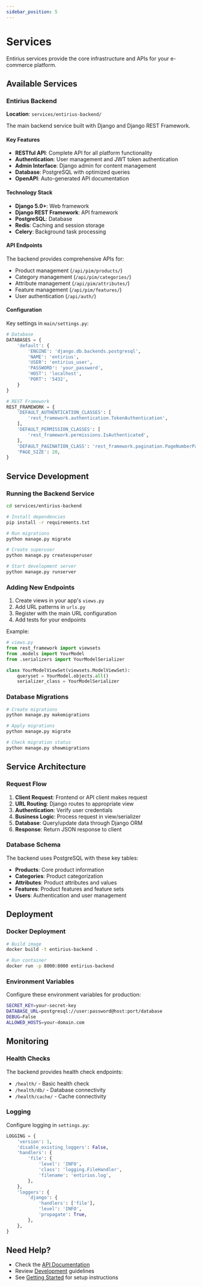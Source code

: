 ```yaml
---
sidebar_position: 5
---
```


# Services

Entirius services provide the core infrastructure and APIs for your e-commerce platform.

## Available Services

### Entirius Backend

**Location**: `services/entirius-backend/`

The main backend service built with Django and Django REST Framework.

#### Key Features

- **RESTful API**: Complete API for all platform functionality
- **Authentication**: User management and JWT token authentication
- **Admin Interface**: Django admin for content management
- **Database**: PostgreSQL with optimized queries
- **OpenAPI**: Auto-generated API documentation

#### Technology Stack

- **Django 5.0+**: Web framework
- **Django REST Framework**: API framework
- **PostgreSQL**: Database
- **Redis**: Caching and session storage
- **Celery**: Background task processing

#### API Endpoints

The backend provides comprehensive APIs for:

- Product management (`/api/pim/products/`)
- Category management (`/api/pim/categories/`)
- Attribute management (`/api/pim/attributes/`)
- Feature management (`/api/pim/features/`)
- User authentication (`/api/auth/`)

#### Configuration

Key settings in `main/settings.py`:

```python
# Database
DATABASES = {
    'default': {
        'ENGINE': 'django.db.backends.postgresql',
        'NAME': 'entirius',
        'USER': 'entirius_user',
        'PASSWORD': 'your_password',
        'HOST': 'localhost',
        'PORT': '5432',
    }
}

# REST Framework
REST_FRAMEWORK = {
    'DEFAULT_AUTHENTICATION_CLASSES': [
        'rest_framework.authentication.TokenAuthentication',
    ],
    'DEFAULT_PERMISSION_CLASSES': [
        'rest_framework.permissions.IsAuthenticated',
    ],
    'DEFAULT_PAGINATION_CLASS': 'rest_framework.pagination.PageNumberPagination',
    'PAGE_SIZE': 20,
}
```

## Service Development

### Running the Backend Service

```bash
cd services/entirius-backend

# Install dependencies
pip install -r requirements.txt

# Run migrations
python manage.py migrate

# Create superuser
python manage.py createsuperuser

# Start development server
python manage.py runserver
```

### Adding New Endpoints

1. Create views in your app's `views.py`
2. Add URL patterns in `urls.py`
3. Register with the main URL configuration
4. Add tests for your endpoints

Example:

```python
# views.py
from rest_framework import viewsets
from .models import YourModel
from .serializers import YourModelSerializer

class YourModelViewSet(viewsets.ModelViewSet):
    queryset = YourModel.objects.all()
    serializer_class = YourModelSerializer
```

### Database Migrations

```bash
# Create migrations
python manage.py makemigrations

# Apply migrations
python manage.py migrate

# Check migration status
python manage.py showmigrations
```

## Service Architecture

### Request Flow

1. **Client Request**: Frontend or API client makes request
2. **URL Routing**: Django routes to appropriate view
3. **Authentication**: Verify user credentials
4. **Business Logic**: Process request in view/serializer
5. **Database**: Query/update data through Django ORM
6. **Response**: Return JSON response to client

### Database Schema

The backend uses PostgreSQL with these key tables:

- **Products**: Core product information
- **Categories**: Product categorization
- **Attributes**: Product attributes and values
- **Features**: Product features and feature sets
- **Users**: Authentication and user management

## Deployment

### Docker Deployment

```bash
# Build image
docker build -t entirius-backend .

# Run container
docker run -p 8000:8000 entirius-backend
```

### Environment Variables

Configure these environment variables for production:

```bash
SECRET_KEY=your-secret-key
DATABASE_URL=postgresql://user:password@host:port/database
DEBUG=False
ALLOWED_HOSTS=your-domain.com
```

## Monitoring

### Health Checks

The backend provides health check endpoints:

- `/health/` - Basic health check
- `/health/db/` - Database connectivity
- `/health/cache/` - Cache connectivity

### Logging

Configure logging in `settings.py`:

```python
LOGGING = {
    'version': 1,
    'disable_existing_loggers': False,
    'handlers': {
        'file': {
            'level': 'INFO',
            'class': 'logging.FileHandler',
            'filename': 'entirius.log',
        },
    },
    'loggers': {
        'django': {
            'handlers': ['file'],
            'level': 'INFO',
            'propagate': True,
        },
    },
}
```

## Need Help?

- Check the [API Documentation](./api-introduction)
- Review [Development](./development) guidelines
- See [Getting Started](./getting-started) for setup instructions